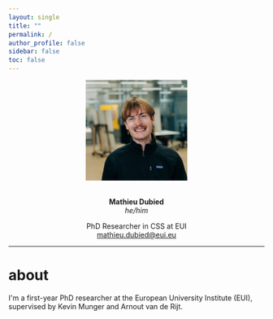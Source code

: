 ```yaml
---
layout: single
title: ""
permalink: /
author_profile: false   
sidebar: false
toc: false
---
```


<div style="text-align: center;">

<img src="/images/gct_2024_square.jpg" alt="Mathieu Dubied" style="max-width:200px; border-radius:0; box-shadow:none; margin-bottom:1rem;">

**Mathieu Dubied**  
*he/him*  

PhD Researcher in CSS at EUI  
<a href="mailto:mathieu.dubied@eui.eu">mathieu.dubied@eui.eu</a>

</div>

---

# about

I'm a first-year PhD researcher at the European University Institute (EUI), supervised by Kevin Munger and Arnout van de Rijt.
